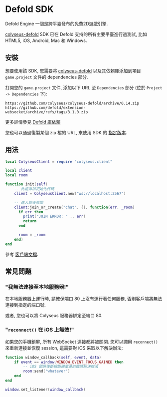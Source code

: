 # Defold SDK

Defold Engine 一個是跨平臺發布的免費2D遊戲引擎.

[colyseus-defold](https://github.com/colyseus/colyseus-defold) SDK 已在 Defold 支持的所有主要平臺進行過測試, 比如 HTML5, iOS,  Android, Mac 和 Windows.

## 安裝

想要使用該 SDK, 您需要將 [colyseus-defold](https://github.com/colyseus/colyseus-defold) 以及其依賴庫添加到項目 `game.project` 文件的 dependencies 部分.

打開您的 `game.project` 文件, 添加以下 URL 至 `Dependencies` 部分 (位於 `Project -> Dependencies` 下):

    https://github.com/colyseus/colyseus-defold/archive/0.14.zip
    https://github.com/defold/extension-websocket/archive/refs/tags/3.1.0.zip

更多詳情參見 [Defold 庫依賴](http://www.defold.com/manuals/libraries/)

您也可以通過復製某個 zip 檔的 URL, 來使用 SDK 的 [指定版本](https://github.com/colyseus/colyseus-defold/releases).

## 用法

```lua
local ColyseusClient = require "colyseus.client"

local client
local room

function init(self)
    -- 此處添加初始化代碼
    client = ColyseusClient.new("ws://localhost:2567")

    -- 進入聊天房間
    client:join_or_create("chat", {}, function(err, _room)
      if err then
        print("JOIN ERROR: " .. err)
        return
      end

      room = _room
    end)
end
```

參考 [客戶端文檔](/client/).

## 常見問題

### "我無法連接至本地服務器!"

在本地服務器上運行時, 請確保端口 80 上沒有運行著任何服務,
否則客戶端將無法連接到指定的端口號.

或者, 您也可以將 Colyseus 服務器綁定至端口 80.

### "`reconnect()` 在 iOS 上無效!"

如果您的手機鎖屏, 所有 WebSocket 連接都將被關閉. 您可以調用 `reconnect()` 來重新連接並恢復 session, 這需要對 iOS 采取以下解決辦法:

```lua
function window_callback(self, event, data)
    if event == window.WINDOW_EVENT_FOCUS_GAINED then
        -- iOS 鎖屏後斷線斷線重連的臨時解決辦法
        room:send("whatever")
    end
end

window.set_listener(window_callback)
```
